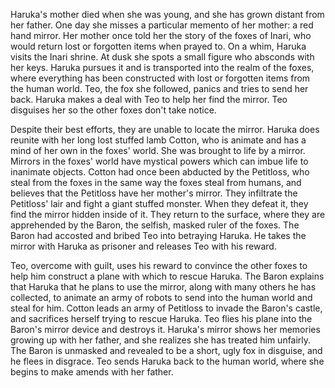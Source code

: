 <!-- Oblivion Island (2009) -->

Haruka's mother died when she was young, and she has grown distant from her father. One day she misses a particular memento of her mother: a red hand mirror. Her mother once told her the story of the foxes of Inari, who would return lost or forgotten items when prayed to. On a whim, Haruka visits the Inari shrine. At dusk she spots a small figure who absconds with her keys. Haruka pursues it and is transported into the realm of the foxes, where everything has been constructed with lost or forgotten items from the human world. Teo, the fox she followed, panics and tries to send her back. Haruka makes a deal with Teo to help her find the mirror. Teo disguises her so the other foxes don't take notice.

Despite their best efforts, they are unable to locate the mirror. Haruka does reunite with her long lost stuffed lamb Cotton, who is animate and has a mind of her own in the foxes' world. She was brought to life by a mirror. Mirrors in the foxes' world have mystical powers which can imbue life to inanimate objects. Cotton had once been abducted by the Petitloss, who steal from the foxes in the same way the foxes steal from humans, and believes that the Petitloss have her mother's mirror. They infiltrate the Petitloss' lair and fight a giant stuffed monster. When they defeat it, they find the mirror hidden inside of it. They return to the surface, where they are apprehended by the Baron, the selfish, masked ruler of the foxes. The Baron had accosted and bribed Teo into betraying Haruka. He takes the mirror with Haruka as prisoner and releases Teo with his reward.

Teo, overcome with guilt, uses his reward to convince the other foxes to help him construct a plane with which to rescue Haruka. The Baron explains that Haruka that he plans to use the mirror, along with many others he has collected, to animate an army of robots to send into the human world and steal for him. Cotton leads an army of Petitloss to invade the Baron's castle, and sacrifices herself trying to rescue Haruka. Teo flies his plane into the Baron's mirror device and destroys it. Haruka's mirror shows her memories growing up with her father, and she realizes she has treated him unfairly. The Baron is unmasked and revealed to be a short, ugly fox in disguise, and he flees in disgrace. Teo sends Haruka back to the human world, where she begins to make amends with her father.